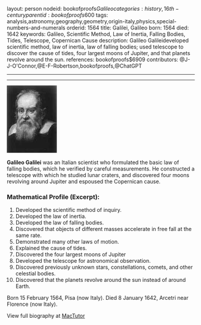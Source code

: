 layout: person
nodeid: bookofproofs$Galileo
categories: history,16th-century
parentid: bookofproofs$600
tags: analysis,astronomy,geography,geometry,origin-italy,physics,special-numbers-and-numerals
orderid: 1564
title: Galilei, Galileo
born: 1564
died: 1642
keywords: Galileo, Scientific Method, Law of Inertia, Falling Bodies, Tides, Telescope, Copernican Cause
description: Galileo Galileideveloped scientific method, law of inertia, law of falling bodies; used telescope to discover the cause of tides, four largest moons of Jupiter, and that planets revolve around the sun.
references: bookofproofs$6909
contributors: @J-J-O'Connor,@E-F-Robertson,bookofproofs,@ChatGPT

---



---

![Galileo.jpg](https://github.com/bookofproofs/bookofproofs.github.io/blob/main/_sources/_assets/images/portraits/Galileo.jpg?raw=true)

**Galileo Galilei** was an Italian scientist who formulated the basic law of falling bodies, which he verified by careful measurements. He constructed a telescope with which he studied lunar craters, and discovered four moons revolving around Jupiter and espoused the Copernican cause.

### Mathematical Profile (Excerpt):
1. Developed the scientific method of inquiry.
2. Developed the law of inertia.
3. Developed the law of falling bodies.
4. Discovered that objects of different masses accelerate in free fall at the same rate.
5. Demonstrated many other laws of motion.
6. Explained the cause of tides.
7. Discovered the four largest moons of Jupiter
8. Developed the telescope for astronomical observation.
9. Discovered previously unknown stars, constellations, comets, and other celestial bodies.
10. Discovered that the planets revolve around the sun instead of around Earth.

Born 15 February 1564, Pisa (now Italy). Died 8 January 1642, Arcetri near Florence (now Italy).

View full biography at [MacTutor](https://mathshistory.st-andrews.ac.uk/Biographies/Galileo/)
